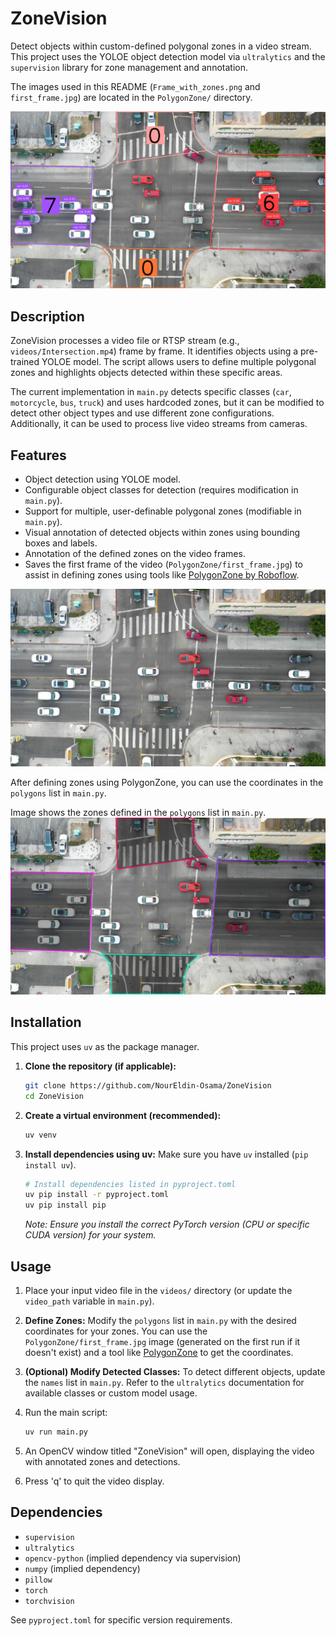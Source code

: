 # ZoneVision

Detect objects within custom-defined polygonal zones in a video stream. This project uses the YOLOE object detection model via `ultralytics` and the `supervision` library for zone management and annotation.

The images used in this README (`Frame_with_zones.png` and `first_frame.jpg`) are located in the `PolygonZone/` directory.

![Example Output](PolygonZone/example.jpg)

## Description

ZoneVision processes a video file or RTSP stream (e.g., `videos/Intersection.mp4`) frame by frame. It identifies objects using a pre-trained YOLOE model. The script allows users to define multiple polygonal zones and highlights objects detected within these specific areas.

The current implementation in `main.py` detects specific classes (`car`, `motorcycle`, `bus`, `truck`) and uses hardcoded zones, but it can be modified to detect other object types and use different zone configurations. Additionally, it can be used to process live video streams from cameras.

## Features

- Object detection using YOLOE model.
- Configurable object classes for detection (requires modification in `main.py`).
- Support for multiple, user-definable polygonal zones (modifiable in `main.py`).
- Visual annotation of detected objects within zones using bounding boxes and labels.
- Annotation of the defined zones on the video frames.
- Saves the first frame of the video (`PolygonZone/first_frame.jpg`) to assist in defining zones using tools like [PolygonZone by Roboflow](https://polygonzone.roboflow.com/).

![First Frame for Zone Definition](PolygonZone/first_frame.jpg)

After defining zones using PolygonZone, you can use the coordinates in the `polygons` list in `main.py`.

Image shows the zones defined in the `polygons` list in `main.py`.
![Defined Zones](PolygonZone/Frame_with_zones.png)

## Installation

This project uses `uv` as the package manager.

1. **Clone the repository (if applicable):**

    ```bash
    git clone https://github.com/NourEldin-Osama/ZoneVision
    cd ZoneVision
    ```

2. **Create a virtual environment (recommended):**

    ```bash
    uv venv
    ```

3. **Install dependencies using uv:**
    Make sure you have `uv` installed (`pip install uv`).

    ```bash
    # Install dependencies listed in pyproject.toml
    uv pip install -r pyproject.toml
    uv pip install pip
    ```

    *Note: Ensure you install the correct PyTorch version (CPU or specific CUDA version) for your system.*

## Usage

1. Place your input video file in the `videos/` directory (or update the `video_path` variable in `main.py`).
2. **Define Zones:** Modify the `polygons` list in `main.py` with the desired coordinates for your zones. You can use the `PolygonZone/first_frame.jpg` image (generated on the first run if it doesn't exist) and a tool like [PolygonZone](https://polygonzone.roboflow.com/) to get the coordinates.
3. **(Optional) Modify Detected Classes:** To detect different objects, update the `names` list in `main.py`. Refer to the `ultralytics` documentation for available classes or custom model usage.
4. Run the main script:

    ```bash
    uv run main.py
    ```

5. An OpenCV window titled "ZoneVision" will open, displaying the video with annotated zones and detections.
6. Press 'q' to quit the video display.

## Dependencies

- `supervision`
- `ultralytics`
- `opencv-python` (implied dependency via supervision)
- `numpy` (implied dependency)
- `pillow`
- `torch`
- `torchvision`

See `pyproject.toml` for specific version requirements.
